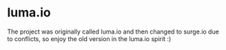 # luma.io
The project was originally called luma.io and then changed to surge.io due to conflicts, so enjoy the old version in the luma.io spirit :) 
